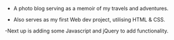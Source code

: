 - A photo blog serving as a memoir of my travels and adventures.

- Also serves as my first Web dev project, utilising HTML & CSS.

-Next up is adding some Javascript and jQuery to add functionality.
